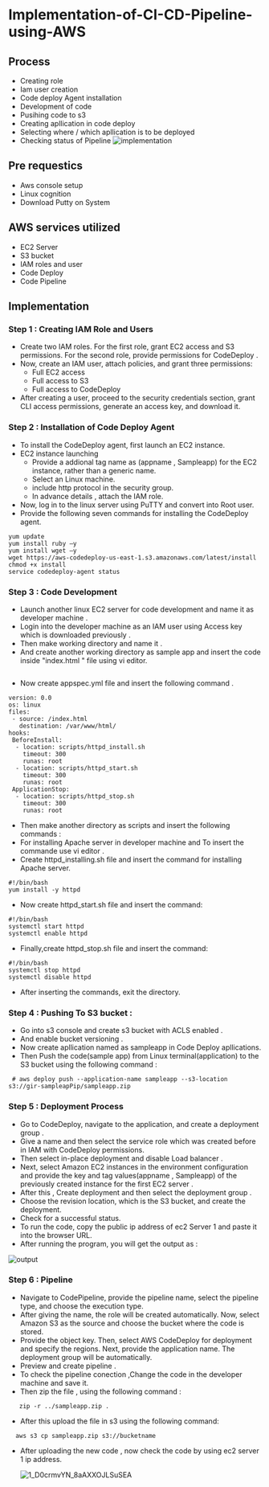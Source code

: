 # Implementation-of-CI-CD-Pipeline-using-AWS
## Process 
- Creating role 
- Iam user creation
- Code deploy Agent installation
- Development of code
- Pusihing code to s3
- Creating apllication in code deploy
- Selecting where / which apllication is to be deployed
-  Checking status of Pipeline
  ![implementation](https://github.com/shivanisathiyamoorthy/Implementation-of-CI-CD-Pipeline-using-AWS/assets/140683043/bcf7f1cc-977d-461a-8caf-9bfc13eb942f)

## Pre requestics
 - Aws console setup
 - Linux cognition
 - Download Putty on System
## AWS services utilized
 - EC2 Server
 - S3 bucket
 - IAM roles and user
 - Code Deploy
 - Code Pipeline
## Implementation
### Step 1 : Creating IAM Role and Users
 - Create two IAM roles. For the first role, grant EC2 access and S3 permissions. For the second role, provide permissions for CodeDeploy .
 - Now, create an IAM user, attach policies, and grant three permissions:
      - Full EC2 access
      - Full access to S3
      - Full access to CodeDeploy
 - After creating a user, proceed to the security credentials section, grant CLI access permissions, generate an access key, and download it.
 ### Step 2 : Installation of Code Deploy Agent 
  - To install the CodeDeploy agent, first launch an  EC2 instance.
  - EC2 instance launching
    - Provide a addional tag name as (appname , Sampleapp) for the EC2 instance, rather than a generic name.
    - Select an Linux machine.
    -  include http protocol in the security group.
    - In advance details , attach the IAM role.
  - Now, log in to the linux server using PuTTY and convert into Root user.
  - Provide the following seven commands for installing the CodeDeploy agent.
```
yum update
yum install ruby –y
yum install wget –y
wget https://aws-codedeploy-us-east-1.s3.amazonaws.com/latest/install
chmod +x install
service codedeploy-agent status
```
### Step 3 : Code Development
 - Launch another  linux EC2 server for code development and name it as developer machine .
 - Login into the developer  machine as an IAM user using Access key which is downloaded previously .
 - Then make working directory and name it .
 - And create another working directory as sample app and insert the code inside "index.html " file using vi editor.
```vi index.html
```
- Now create  appspec.yml file and insert the following command .
```
version: 0.0
os: linux
files:
 - source: /index.html
   destination: /var/www/html/
hooks:
 BeforeInstall:
  - location: scripts/httpd_install.sh
    timeout: 300
    runas: root
  - location: scripts/httpd_start.sh
    timeout: 300
    runas: root
 ApplicationStop:
  - location: scripts/httpd_stop.sh
    timeout: 300
    runas: root
```
- Then make another directory as scripts and insert the following commands :
- For installing Apache server in developer machine and To insert the commande use vi editor .
- Create httpd_installing.sh file  and insert the command for installing Apache server.

```
#!/bin/bash
yum install -y httpd
```

- Now create httpd_start.sh file and insert the command:

```
#!/bin/bash
systemctl start httpd
systemctl enable httpd
```

- Finally,create httpd_stop.sh file and insert the command:
  
```
#!/bin/bash
systemctl stop httpd
systemctl disable httpd
```
- After inserting the commands, exit the directory.

### Step 4 : Pushing To S3 bucket :
- Go into s3 console and create s3 bucket with ACLS enabled .
- And enable bucket versioning .
- Now create apllication named as sampleapp in Code Deploy apllications.
- Then Push the code(sample app) from Linux terminal(application) to the S3 bucket using the following command :
```
 # aws deploy push --application-name sampleapp --s3-location s3://gir-sampleapPip/sampleapp.zip
```
### Step 5 : Deployment Process
- Go to CodeDeploy, navigate to the application, and create a deployment group .
- Give a name and then select the service role which was created before in IAM with CodeDeploy permissions.
- Then select in-place deployment and disable Load balancer .
- Next, select Amazon EC2 instances in the environment configuration and provide the key and tag values(appname , Sampleapp)  of the previously created instance for the first EC2 server .
- After this , Create deployment and then select the deployment group .
- Choose the revision location, which is the S3 bucket, and create the deployment.
- Check for a successful status.
- To run the code, copy the public ip address of ec2 Server 1 and paste it into the browser URL.
- After running the program, you will get the output as :
  
![output](https://github.com/shivanisathiyamoorthy/Implementation-of-CI-CD-Pipeline-using-AWS/assets/140683043/023738f8-35b5-4fe1-9f08-1a808e83c3e5)

### Step 6 :  Pipeline
- Navigate to CodePipeline, provide the pipeline name, select the pipeline type, and choose the execution type.
- After giving the name, the role will be created automatically. Now, select Amazon S3 as the source and choose the bucket where the code is stored.
- Provide the object key. Then, select AWS CodeDeploy for deployment and specify the regions. Next, provide the application name. The deployment group will be automatically.
- Preview and create pipeline .
- To check the pipeline conection ,Change the code in the developer machine and save it.
- Then zip the file , using the following command :
```
   zip -r ../sampleapp.zip .
```
- After this upload the file in s3 using the following command:
```
  aws s3 cp sampleapp.zip s3://bucketname
```
- After uploading the new code , now check the code by using ec2 server 1 ip address.

  ![1_D0crmvYN_8aAXXOJLSuSEA](https://github.com/shivanisathiyamoorthy/Implementation-of-CI-CD-Pipeline-using-AWS/assets/140683043/6e8de7fa-e5ae-4cfe-9756-f2e28a40a203)

